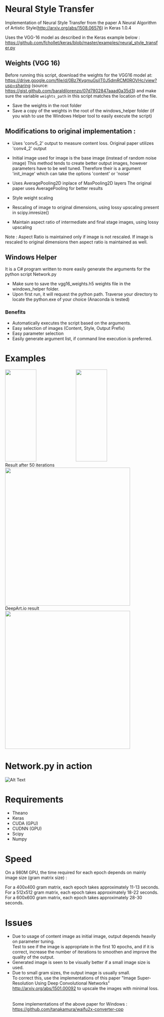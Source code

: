 # Neural Style Transfer
Implementation of Neural Style Transfer from the paper A Neural Algorithm of Artistic Style(http://arxiv.org/abs/1508.06576) in Keras 1.0.4

Uses the VGG-16 model as described in the Keras example below :
https://github.com/fchollet/keras/blob/master/examples/neural_style_transfer.py

## Weights (VGG 16)

Before running this script, download the weights for the VGG16 model at:
https://drive.google.com/file/d/0Bz7KyqmuGsilT0J5dmRCM0ROVHc/view?usp=sharing
(source: https://gist.github.com/baraldilorenzo/07d7802847aaad0a35d3)
and make sure the variable `weights_path` in this script matches the location of the file.

- Save the weights in the root folder
- Save a copy of the weights in the root of the windows_helper folder (if you wish to use the Windows Helper tool to easily execute the script)

## Modifications to original implementation :
- Uses 'conv5_2' output to measure content loss.
Original paper utilizes 'conv4_2' output

- Initial image used for image is the base image (instead of random noise image)
This method tends to create better output images, however parameters have to be well tuned.
Therefore their is a argument 'init_image' which can take the options 'content' or 'noise'


- Uses AveragePooling2D inplace of MaxPooling2D layers
The original paper uses AveragePooling for better results

- Style weight scaling
- Rescaling of image to original dimensions, using lossy upscaling present in scipy.imresize()
- Maintain aspect ratio of intermediate and final stage images, using lossy upscaling

Note : Aspect Ratio is maintained only if image is not rescaled.
       If image is rescaled to original dimensions then aspect ratio is maintained as well.

## Windows Helper
It is a C# program written to more easily generate the arguments for the python script Network.py

- Make sure to save the vgg16_weights.h5 weights file in the windows_helper folder.
- Upon first run, it will request the python path. Traverse your directory to locate the python.exe of your choice (Anaconda is tested)

### Benefits 
- Automatically executes the script based on the arguments.
- Easy selection of images (Content, Style, Output Prefix)
- Easy parameter selection
- Easily generate argument list, if command line execution is preferred. 

# Examples
<img src="https://raw.githubusercontent.com/titu1994/Neural_Style_Transfer/master/images/inputs/content/blue-moon-lake.jpg" width=45% height=300> <img src="https://raw.githubusercontent.com/titu1994/Neural_Style_Transfer/master/images/inputs/style/starry_night.jpg" width=45% height=300>
<br> Result after 50 iterations <br>
<img src="https://raw.githubusercontent.com/titu1994/Neural_Style_Transfer/master/images/output/Blue_Moon_Lake_iteration_50.png" width=90% height=450>
<br> DeepArt.io result <br>
<img src="https://raw.githubusercontent.com/titu1994/Neural_Style_Transfer/master/images/output/DeepArt_Blue_Moon_Lake.png" width=90% height=450>

# Network.py in action
![Alt Text](https://raw.githubusercontent.com/titu1994/Neural-Style-Transfer/master/images/Blue%20Moon%20Lake.gif)

# Requirements 
- Theano
- Keras 
- CUDA (GPU)
- CUDNN (GPU)
- Scipy
- Numpy

# Speed
On a 980M GPU, the time required for each epoch depends on mainly image size (gram matrix size) :

For a 400x400 gram matrix, each epoch takes approximately 11-13 seconds. <br>
For a 512x512 gram matrix, each epoch takes approximately 18-22 seconds. <br>
For a 600x600 gram matrix, each epoch takes approximately 28-30 seconds. <br>
  
# Issues
- Due to usage of content image as initial image, output depends heavily on parameter tuning. <br> Test to see if the image is appropriate in the first 10 epochs, and if it is correct, increase the number of iterations to smoothen and improve the quality of the output.
- Generated image is seen to be visually better if a small image size is used.
- Due to small gram sizes, the output image is usually small. 
<br> To correct this, use the implementations of this paper "Image Super-Resolution Using Deep Convolutional Networks" http://arxiv.org/abs/1501.00092 to upscale the images with minimal loss.
<br> <br> <br> Some implementations of the above paper for Windows : https://github.com/tanakamura/waifu2x-converter-cpp

